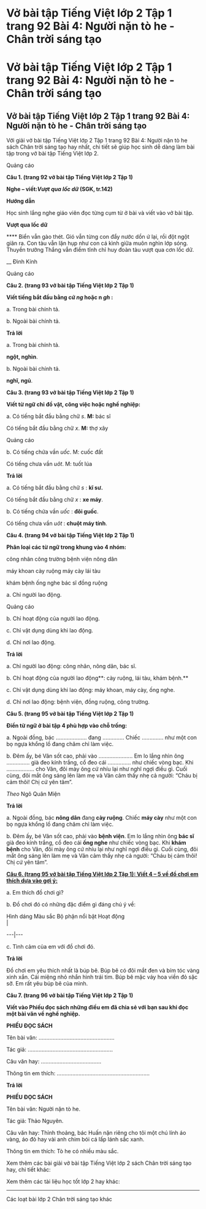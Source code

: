 # Vở bài tập Tiếng Việt lớp 2 Tập 1 trang 92 Bài 4: Người nặn tò he - Chân trời sáng tạo

# Vở bài tập Tiếng Việt lớp 2 Tập 1 trang 92 Bài 4: Người nặn tò he - Chân trời sáng tạo

## Vở bài tập Tiếng Việt lớp 2 Tập 1 trang 92 Bài 4: Người nặn tò he - Chân trời sáng tạo

Với giải vở bài tập Tiếng Việt lớp 2 Tập 1 trang 92 Bài 4: Người nặn tò he sách Chân trời sáng tạo hay nhất, chi tiết sẽ giúp học sinh dễ dàng làm bài tập trong vở bài tập Tiếng Việt lớp 2.

Quảng cáo

**Câu 1. (trang 92 vở bài tập Tiếng Việt lớp 2 Tập 1)**

**Nghe – viết:_Vượt qua lốc dữ_ (SGK, tr.142)**

**Hướng dẫn**

Học sinh lắng nghe giáo viên đọc từng cụm từ ở bài và viết vào vở bài tập.

**Vượt qua lốc dữ**

**** Biển vẫn gào thét. Gió vẫn từng con đẩy nước dồn ứ lại, rồi đột ngột giãn ra. Con tàu vẫn lặn hụp như con cá kình giữa muôn nghìn lớp sóng. Thuyền trưởng Thắng vẫn điềm tĩnh chỉ huy đoàn tàu vượt qua cơn lốc dữ. 

__ Đình Kính

Quảng cáo

**Câu 2. (trang 93 vở bài tập Tiếng Việt lớp 2 Tập 1)**

**Viết tiếng bắt đầu bằng cứ _ng_ hoặc n _gh_ :**

a. Trong bài chính tả.

b. Ngoài bài chính tả.

**Trả lời**

a. Trong bài chính tả.

**ngột, nghìn**.

b. Ngoài bài chính tả.

**nghĩ, ngủ**.

**Câu 3. (trang 93 vở bài tập Tiếng Việt lớp 2 Tập 1)**

**Viết từ ngữ chỉ đồ vật, công việc hoặc nghề nghiệp:**

a. Có tiếng bắt đầu bằng chữ _s_. **M:** bác sĩ

Có tiếng bắt đầu bằng chữ _x_. **M:** thợ xây

Quảng cáo

b. Có tiếng chứa vần _uốc_. M: cuốc đất

Có tiếng chưa vần _uôt_. M: tuốt lúa

**Trả lời**

a. Có tiếng bắt đầu bằng chữ _s_ : **kĩ sư.**

Có tiếng bắt đầu bằng chữ _x_ : **xe máy**.

b. Có tiếng chứa vần _uốc_ : **đôi guốc**.

Có tiếng chưa vần _uôt_ : **chuột máy tính**.

**Câu 4. (trang 94 vở bài tập Tiếng Việt lớp 2 Tập 1)**

**Phân loại các từ ngữ trong khung vào 4 nhóm:**

công nhân công trường bệnh viện nông dân

máy khoan cày ruộng máy cày lái tàu

khám bệnh ống nghe bác sĩ đồng ruộng

a. Chỉ người lao động.

Quảng cáo

b. Chỉ hoạt động của người lao động.

c. Chỉ vật dụng dùng khi lao động.

d. Chỉ nơi lao động.

**Trả lời**

a. Chỉ người lao động: công nhân, nông dân, bác sĩ.

b. Chỉ hoạt động của người lao động**: cày ruộng, lái tàu, khám bệnh.**

c. Chỉ vật dụng dùng khi lao động: máy khoan, máy cày, ống nghe.

d. Chỉ nơi lao động: bệnh viện, đồng ruộng, công trường.

**Câu 5. (trang 95 vở bài tập Tiếng Việt lớp 2 Tập 1)**

**Điền từ ngữ ở bài tập 4 phù hợp vào chỗ trống:**

a. Ngoài đồng, bác .................... đang .............. Chiếc .............. như một con bọ ngựa khổng lồ đang chăm chỉ làm việc.

b. Đêm ấy, bé Vân sốt cao, phải vào ...................... Em lo lắng nhìn ông ............... già đeo kính trắng, cổ đeo cái ............... như chiếc vòng bạc. Khi .................. cho Vân, đôi mày ông cứ nhíu lại như nghĩ ngợi điều gì. Cuối cùng, đôi mắt ông sáng lên làm mẹ và Vân cảm thấy nhẹ cả người: “Cháu bị cảm thôi! Chị cứ yên tâm”.

 _Theo_ Ngô Quân Miện

**Trả lời**

a. Ngoài đồng, bác **nông dân** đang **cày ruộng**. Chiếc **máy cày** như một con bọ ngựa khổng lồ đang chăm chỉ làm việc.

b. Đêm ấy, bé Vân sốt cao, phải vào **bệnh viện**. Em lo lắng nhìn ông **bác sĩ** già đeo kính trắng, cổ đeo cái **ống nghe** như chiếc vòng bạc. Khi **khám bệnh** cho Vân, đôi mày ông cứ nhíu lại như nghĩ ngợi điều gì. Cuối cùng, đôi mắt ông sáng lên làm mẹ và Vân cảm thấy nhẹ cả người: “Cháu bị cảm thôi! Chị cứ yên tâm”.

[**Câu 6. (trang 95 vở bài tập Tiếng Việt lớp 2 Tập 1): Viết 4 – 5 về đồ chơi em thích dựa vào gợi ý:**](https://vietjack.com/vbt-tieng-viet-2-ct/viet-4-5-ve-do-choi-em-thich-vm.jsp)

a. Em thích đồ chơi gì?

b. Đồ chơi đó có những đặc điểm gì đáng chú ý về:

Hình dáng  Màu sắc Bộ phận nổi bật Hoạt động   
|    
  
---|---  
  
c. Tình cảm của em với đồ chơi đó.

**Trả lời**

Đồ chơi em yêu thích nhất là búp bê. Búp bê có đôi mắt đen và bím tóc vàng xinh xắn. Cái miệng nhỏ nhắn hình trái tim. Búp bê mặc váy hoa viền đỏ sặc sỡ. Em rất yêu búp bê của mình. 

**Câu 7. (trang 96 vở bài tập Tiếng Việt lớp 2 Tập 1)**

**Viết vào Phiếu đọc sách những điều em đã chia sẻ với bạn sau khi đọc một bài văn về nghề nghiệp.**

**PHIẾU ĐỌC SÁCH**

Tên bài văn: .................................................

Tác giả: .......................................................

Câu văn hay: ………………………………… 

Thông tin em thích: ............................................................

**Trả lời**

**PHIẾU ĐỌC SÁCH**

Tên bài văn: Người nặn tò he.

Tác giả: Thảo Nguyên.

Câu văn hay: Thỉnh thoảng, bác Huấn nặn riêng cho tôi một chú lính áo vàng, áo đỏ hay vài anh chim bói cá lấp lánh sắc xanh. 

Thông tin em thích: Tò he có nhiều màu sắc.

Xem thêm các bài giải vở bài tập Tiếng Việt lớp 2 sách Chân trời sáng tạo hay, chi tiết khác:

Xem thêm các tài liệu học tốt lớp 2 hay khác:

* * *

Các loạt bài lớp 2 Chân trời sáng tạo khác
